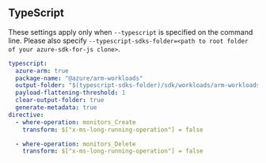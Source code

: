 ## TypeScript

These settings apply only when `--typescript` is specified on the command line.
Please also specify `--typescript-sdks-folder=<path to root folder of your azure-sdk-for-js clone>`.

``` yaml $(typescript)
typescript:
  azure-arm: true
  package-name: "@azure/arm-workloads"
  output-folder: "$(typescript-sdks-folder)/sdk/workloads/arm-workloads"
  payload-flattening-threshold: 1
  clear-output-folder: true
  generate-metadata: true
directive:
  - where-operation: monitors_Create
    transform: $["x-ms-long-running-operation"] = false

  - where-operation: monitors_Delete
    transform: $["x-ms-long-running-operation"] = false
```
